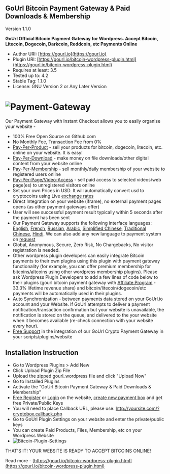 
GoUrl Bitcoin Payment Gateway & Paid Downloads & Membership
-----------------------------------------------------------

Version 1.1.0


**GoUrl Official Bitcoin Payment Gateway for Wordpress. Accept Bitcoin, Litecoin, Dogecoin, Darkcoin, Reddcoin, etc Payments Online**

* Author URI: [https://gourl.io](https://gourl.io)
* Plugin URI: [https://gourl.io/bitcoin-wordpress-plugin.html](https://gourl.io/bitcoin-wordpress-plugin.html)
* Requires at least: 3.5
* Tested up to: 4.2
* Stable Tag: 1.1.0
* License: GNU Version 2 or Any Later Version


# ![Payment-Gateway](https://gourl.io/images/wordpress/screenshot-1.png)




Our Payment Gateway with Instant Checkout allows you to easily organise your website -

* 100% Free Open Source on Github.com
* No Monthly Fee, Transaction Fee from 0%
* [Pay-Per-Product](http://gourl.io/lib/examples/pay-per-product-multi.php) - sell your products for bitcoin, dogecoin, litecoin, etc. online on your website. It is easy!
* [Pay-Per-Download](http://gourl.io/lib/examples/pay-per-download-multi.php) -  make money on file downloads/other digital content from your website online
* [Pay-Per-Membership](http://gourl.io/lib/examples/pay-per-membership-multi.php) - sell monthly/daily membership of your website to registered users online
* [Pay-Per-Page/Video-Access](https://gourl.io/lib/examples/pay-per-page-multi.php) - sell paid access to selected videos/web page(es) to unregistered visitors online
* Set your own Prices in USD. It will automatically convert usd to cryptocoins using Live [exchange rates](https://cryptsy.com/)
* Direct Integration on your website (iframe), no external payment pages opens (as other payment gateways offer)
* User will see successful payment result typically within 5 seconds after the payment has been sent
* Our Payment Gateway supports the following interface languages: [English](https://gourl.io/bitcoin-payment-gateway-api.html?gourlcryptolang=en#gourlcryptolang), [French](https://gourl.io/bitcoin-payment-gateway-api.html?gourlcryptolang=fr#gourlcryptolang), [Russian](https://gourl.io/bitcoin-payment-gateway-api.html?gourlcryptolang=ru#gourlcryptolang), [Arabic](https://gourl.io/bitcoin-payment-gateway-api.html?gourlcryptolang=ar#gourlcryptolang), [Simplified Chinese](https://gourl.io/bitcoin-payment-gateway-api.html?gourlcryptolang=cn#gourlcryptolang), [Traditional Chinese](https://gourl.io/bitcoin-payment-gateway-api.html?gourlcryptolang=zh#gourlcryptolang), [Hindi](https://gourl.io/bitcoin-payment-gateway-api.html?gourlcryptolang=hi#gourlcryptolang). We can also add any new language to payment system on [request](http://gourl.local/cryptocoin_payment_api.html#lan)
* Global, Anonymous, Secure, Zero Risk, No Chargebacks, No visitor registration is needed.
* Other wordpress plugin developers can easily integrate Bitcoin payments to their own plugins using this plugin with payment gateway functionality (for example, you can offer premium membership for bitcoins/altcoins using other wordpress membership plugins). Please ask Wordpress Plugin Developers to add a few lines of code below to their plugins (gourl bitcoin payment gateway with [Affiliate Program](https://gourl.io/affiliates.html) - 33.3% lifetime revenue share) and bitcoin/litecoin/dogecoin/etc payments will be automatically used in their plugins.
* Auto Synchronization - between payments data stored on your GoUrl.io account and your Website. If GoUrl attempts to deliver a payment notification/transaction confirmation but your website is unavailable, the notification is stored on the queue, and delivered to the your website when it becomes available (re-check connection with your website every hour).
* [Free Support](https://gourl.io/view/contact/Contact_Us.html) in the integration of our GoUrl Crypto Payment Gateway in your scripts/plugins/website





Installation Instruction
----------------
* Go to Wordpress Plugins > Add New
* Click Upload Plugin Zip File
* Upload the zipped gourl_wordpress file and click "Upload Now"
* Go to Installed Plugins
* Activate the "GoUrl Bitcoin Payment Gateway & Paid Downloads & Membership"
* [Free Register](https://gourl.io/view/registration/New_User_Registration.html) or [Login](https://gourl.io/info/memberarea/My_Account.html) on the website, [create new payment box](https://gourl.io/editrecord/coin_boxes/0) and get free Private/Public Keys
* You will need to place Callback URL, please use: http://yoursite.com/?cryptobox.callback.php
* Go to GoUrl Plugin Settings on your website and enter the private/public keys
* You can create Paid Products, Files, Membership, etc on your Wordpress Website
* ![Bitcoin-Plugin-Settings](https://gourl.io/images/gourl-wordpress-plugin.png)


THAT'S IT! YOUR WEBSITE IS READY TO ACCEPT BITCOINS ONLINE!



 
Read more - [https://gourl.io/bitcoin-wordpress-plugin.html](https://gourl.io/bitcoin-wordpress-plugin.html)



